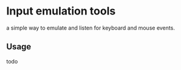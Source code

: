 # Input emulation tools
a simple way to emulate and listen for keyboard and mouse events.

## Usage
todo
